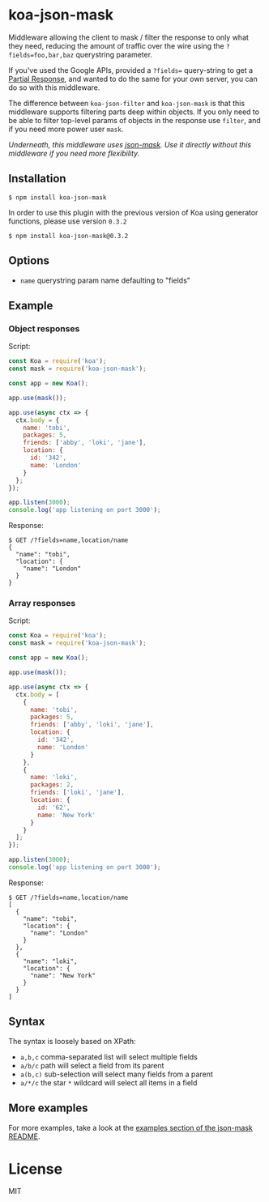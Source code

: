 # koa-json-mask

Middleware allowing the client to mask / filter the response to only what they need,
reducing the amount of traffic over the wire using the `?fields=foo,bar,baz`
querystring parameter.

If you've used the Google APIs, provided a `?fields=` query-string to get a
[Partial Response](https://developers.google.com/+/api/#partial-responses),
and wanted to do the same for your own server, you can do so with this
middleware.

The difference between `koa-json-filter` and `koa-json-mask` is that this middleware
supports filtering parts deep within objects. If you only need to be able to
filter top-level params of objects in the response use `filter`, and if you need
more power user `mask`.

_Underneath, this middleware uses [json-mask](https://github.com/nemtsov/json-mask).
Use it directly without this middleware if you need more flexibility._

## Installation

```
$ npm install koa-json-mask
```

In order to use this plugin with the previous version of Koa using generator functions, please use version `0.3.2`

```
$ npm install koa-json-mask@0.3.2
```

## Options

* `name` querystring param name defaulting to "fields"

## Example

### Object responses

Script:

```js
const Koa = require('koa');
const mask = require('koa-json-mask');

const app = new Koa();

app.use(mask());

app.use(async ctx => {
  ctx.body = {
    name: 'tobi',
    packages: 5,
    friends: ['abby', 'loki', 'jane'],
    location: {
      id: '342',
      name: 'London'
    }
  };
});

app.listen(3000);
console.log('app listening on port 3000');
```

Response:

```
$ GET /?fields=name,location/name
{
  "name": "tobi",
  "location": {
    "name": "London"
  }
}
```

### Array responses

Script:

```js
const Koa = require('koa');
const mask = require('koa-json-mask');

const app = new Koa();

app.use(mask());

app.use(async ctx => {
  ctx.body = [
    {
      name: 'tobi',
      packages: 5,
      friends: ['abby', 'loki', 'jane'],
      location: {
        id: '342',
        name: 'London'
      }
    },
    {
      name: 'loki',
      packages: 2,
      friends: ['loki', 'jane'],
      location: {
        id: '62',
        name: 'New York'
      }
    }
  ];
});

app.listen(3000);
console.log('app listening on port 3000');
```

Response:

```
$ GET /?fields=name,location/name
[
  {
    "name": "tobi",
    "location": {
      "name": "London"
    }
  },
  {
    "name": "loki",
    "location": {
      "name": "New York"
    }
  }
]
```

## Syntax

The syntax is loosely based on XPath:

* `a,b,c` comma-separated list will select multiple fields
* `a/b/c` path will select a field from its parent
* `a(b,c)` sub-selection will select many fields from a parent
* `a/*/c` the star `*` wildcard will select all items in a field

## More examples

For more examples, take a look at the
[examples section of the json-mask README](https://github.com/nemtsov/json-mask/#examples).

# License

MIT
